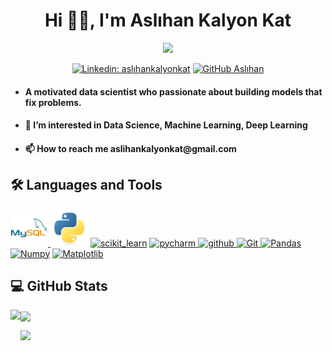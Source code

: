 <h1 align="center">Hi 👋🏼, I'm Aslıhan Kalyon Kat</h1>
<div align="center"><img src="https://cdn.dribbble.com/users/331265/screenshots/2498700/ana-d-small.gif"/>
</div>
<div align="center">

[![Linkedin: aslıhankalyonkat](https://img.shields.io/badge/-aslıhankalyonkat-blue?style=flat-square&logo=Linkedin&logoColor=white&link=https://www.linkedin.com/in/aslıhankalyonkat/)](https://www.linkedin.com/in/aslıhankalyonkat/)
[![GitHub Aslıhan](https://img.shields.io/github/followers/aslihankalyonkat?label=follow&style=social)](https://github.com/aslihankalyonkat)
</div>

- <h4>A motivated data scientist who passionate about building models that fix problems.<br>
- <h4>👀 I’m interested in Data Science, Machine Learning, Deep Learning<br>
- <h4>📫 How to reach me aslihankalyonkat@gmail.com

## 🛠 Languages and Tools
<a href="https://www.mysql.com/" target="_blank"> <img src="https://raw.githubusercontent.com/devicons/devicon/master/icons/mysql/mysql-original-wordmark.svg" alt="mysql" width="60" height="60"/> 
</a> 
<a href="https://www.python.org" target="_blank"> <img src="https://raw.githubusercontent.com/devicons/devicon/master/icons/python/python-original.svg" alt="python" width="60" height="60"/></a> 
<a href="https://scikit-learn.org/" target="_blank"> <img src="https://upload.wikimedia.org/wikipedia/commons/0/05/Scikit_learn_logo_small.svg" alt="scikit_learn" width="60" height="60"/></a> 
<a href="https://www.jetbrains.com/pycharm/" target="_blank"> <img src="https://seeklogo.com/images/P/pycharm-logo-51B1427388-seeklogo.com.png" alt="pycharm" width="60" height="60"/> 
</a> 
<a href="https://github.com/" target="_blank"> <img src="https://img.icons8.com/ios-glyphs/240/000000/github.png" alt="github" width="60" height="60"/> 
</a> 
<a href="https://git-scm.com/" target="_blank"> <img src="https://img.icons8.com/color/240/000000/git.png" alt="Git" width="60" height="60"/> 
</a>
<a href="https://pandas.pydata.org/" target="_blank"> <img src="https://upload.wikimedia.org/wikipedia/commons/thumb/e/ed/Pandas_logo.svg/1200px-Pandas_logo.svg.png" alt="Pandas" width="120" height="60"/> 
</a>
<a href="https://numpy.org" target="_blank"> <img src="https://techscript24.com/wp-content/uploads/2020/10/86498201-a8bd8680-bd39-11ea-9d08-66b610a8dc01.png" alt="Numpy" width="60" height="60"/></a>
<a href="https://matplotlib.org" target="_blank"> <img src="https://upload.wikimedia.org/wikipedia/commons/thumb/0/01/Created_with_Matplotlib-logo.svg/2048px-Created_with_Matplotlib-logo.svg.png" alt="Matplotlib" width="60" height="60"/></a>


## 💻 GitHub Stats
<div>
<img align="left" height="195" src="https://github-readme-stats.vercel.app/api?username=aslihankalyonkat&show_icons=true&theme=radical"/>
<img align="center" height="195" src="https://github-readme-stats.vercel.app/api/top-langs/?username=aslihankalyonkat&theme=radical"/>
</div>


![](https://hit.yhype.me/github/profile?user_id=84234623)
